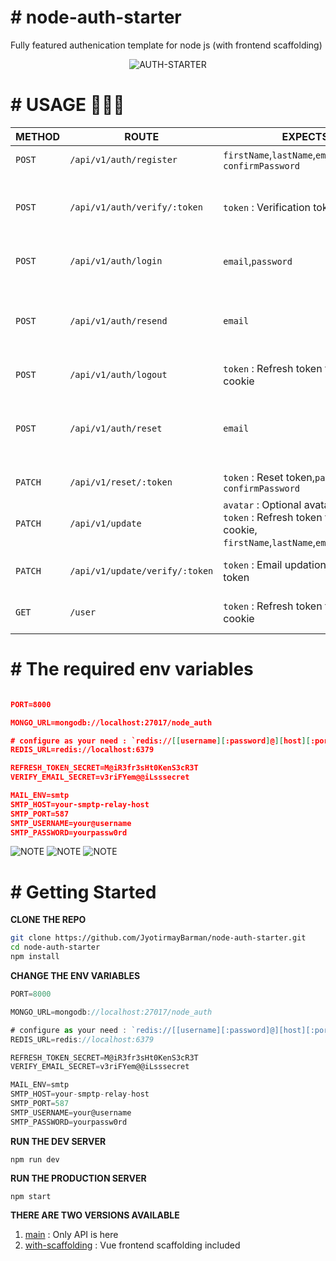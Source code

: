 # \# node-auth-starter 
  
Fully featured authenication template for node js (with frontend scaffolding)

<div align="center"> 
  
  ![AUTH-STARTER](https://user-images.githubusercontent.com/56916274/136815017-92e5f366-23c5-490d-bae3-b5db06befb7f.png)
 
</div>

# \# USAGE 🚀🚀🚀

|  METHOD  |         ROUTE            |                            EXPECTS                          |        DETAILS       |
|----------|--------------------------|-------------------------------------------------------------|----------------------|
| `POST`   |  `/api/v1/auth/register` | `firstName`,`lastName`,`email`,`password`,<br>`confirmPassword` | *Registers new user* |
| `POST`   |  `/api/v1/auth/verify/:token` | `token` : Verification token | *Verifies email address after registration* |
| `POST`   |  `/api/v1/auth/login` | `email`,`password` | *Logs in a verified user* |
| `POST`   |  `/api/v1/auth/resend` | `email` | *Resends verification link (valid for 24 hrs) if user is not verified* |
| `POST`   |  `/api/v1/auth/logout` | `token` : Refresh token through cookie | *Logs out an user* |
| `POST`   |  `/api/v1/auth/reset` | `email` | *Sends password reset link to existing user's email id* |
| `PATCH`  |  `/api/v1/reset/:token` | `token` : Reset token,`password`,<br>`confirmPassword` | *Resets password* |
| `PATCH`  |  `/api/v1/update` | `avatar` : Optional avatar,<br>`token` : Refresh token through cookie,<br>`firstName`,`lastName`,`email`,`password`,| *Resets password* |
| `PATCH`  |  `/api/v1/update/verify/:token` | `token` : Email updation verification token | *Updates email address* |
| `GET`    |  `/user`                 | `token` : Refresh token through cookie | *Returns the logged in user* |

# \# The required env variables

```json

PORT=8000

MONGO_URL=mongodb://localhost:27017/node_auth

# configure as your need : `redis://[[username][:password]@][host][:port][/db-number]`
REDIS_URL=redis://localhost:6379

REFRESH_TOKEN_SECRET=M@iR3fr3sHt0KenS3cR3T
VERIFY_EMAIL_SECRET=v3riFYem@@iLsssecret

MAIL_ENV=smtp
SMTP_HOST=your-smptp-relay-host
SMTP_PORT=587
SMTP_USERNAME=your@username
SMTP_PASSWORD=yourpassw0rd

```
![NOTE](https://via.placeholder.com/163x50/000000/FF0000?text=Redis)
![NOTE](https://via.placeholder.com/163x50/000000/FF0000?text=MongoDB)
![NOTE](https://via.placeholder.com/500x50/000000/FF0000?text=BOTH+ARE+REQUIRED+FOR+IT+TO+BE+FUNCTIONAL)

# \# Getting Started
**CLONE THE REPO**
  ```bash
  git clone https://github.com/JyotirmayBarman/node-auth-starter.git
  cd node-auth-starter
  npm install
  ```
  **CHANGE THE ENV VARIABLES**
  ```js
PORT=8000

MONGO_URL=mongodb://localhost:27017/node_auth

# configure as your need : `redis://[[username][:password]@][host][:port][/db-number]`
REDIS_URL=redis://localhost:6379

REFRESH_TOKEN_SECRET=M@iR3fr3sHt0KenS3cR3T
VERIFY_EMAIL_SECRET=v3riFYem@@iLsssecret

MAIL_ENV=smtp
SMTP_HOST=your-smptp-relay-host
SMTP_PORT=587
SMTP_USERNAME=your@username
SMTP_PASSWORD=yourpassw0rd
  ```
   **RUN THE DEV SERVER**

   `npm run dev`

   **RUN THE PRODUCTION SERVER**

   `npm start`
   
**THERE ARE TWO VERSIONS AVAILABLE**
1. [main](../../tree/main) : Only API is here
2. [with-scaffolding](../../tree/backend-only) : Vue frontend scaffolding included